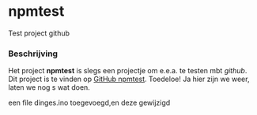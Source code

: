 # npmtest
Test project github

### Beschrijving
Het project **npmtest** is slegs een projectje om e.e.a. te testen mbt *github*.
Dit project is te vinden op [GitHub npmtest](https://github.com/npmbfr/npmtest/edit). Toedeloe!
Ja hier zijn we weer, laten we nog s wat doen.

een file dinges.ino toegevoegd,en deze gewijzigd
